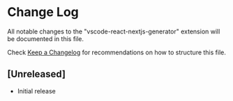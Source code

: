 # Change Log

All notable changes to the "vscode-react-nextjs-generator" extension will be documented in this file.

Check [Keep a Changelog](http://keepachangelog.com/) for recommendations on how to structure this file.

## [Unreleased]

- Initial release